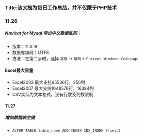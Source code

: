 ### Title:该文档为每日工作总结，并不仅限于PHP技术

    
### 11.26 
##### Navicat for Mysql 导出中文数据乱码：
* 版本：11.0.19
* 数据库编码：UTF8
* 方法：在第二步时，选择 `高级` -> `编码`-> `Current Windows Codepage`



#### Excel最大容量
* Excel2003 最大支持65536行，256列
* Excel2007 最大支持1048576行，16384列
* CSV实际为文本格式，没有行数及列数限制

#### 11.27
##### 增加数据表主键
* `ALTER TABLE table_name ADD INDEX IDX_INDEX (field)`


